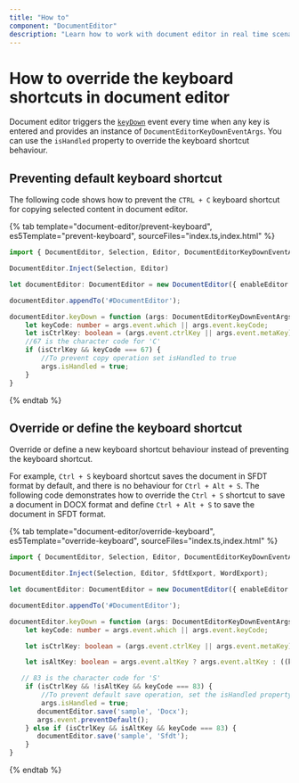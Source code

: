 ```yaml
---
title: "How to"
component: "DocumentEditor"
description: "Learn how to work with document editor in real time scenarios like create simple word processor, override keyboard shortcut behaviors, and more."
---
```


# How to override the keyboard shortcuts in document editor

Document editor triggers the [`keyDown`](../../api/document-editor/documentEditorKeyDownEventArgs/) event every time when any key is entered and provides an instance of `DocumentEditorKeyDownEventArgs`. You can use the `isHandled` property to override the keyboard shortcut behaviour.

## Preventing default keyboard shortcut

The following code shows how to prevent the `CTRL + C` keyboard shortcut for copying selected content in document editor.

{% tab template="document-editor/prevent-keyboard", es5Template="prevent-keyboard", sourceFiles="index.ts,index.html" %}

```typescript
import { DocumentEditor, Selection, Editor, DocumentEditorKeyDownEventArgs } from '@syncfusion/ej2-documenteditor';

DocumentEditor.Inject(Selection, Editor)

let documentEditor: DocumentEditor = new DocumentEditor({ enableEditor: true, isReadOnly: false });

documentEditor.appendTo('#DocumentEditor');

documentEditor.keyDown = function (args: DocumentEditorKeyDownEventArgs) {
    let keyCode: number = args.event.which || args.event.keyCode;
    let isCtrlKey: boolean = (args.event.ctrlKey || args.event.metaKey) ? true : ((keyCode === 17) ? true : false);
    //67 is the character code for 'C'
    if (isCtrlKey && keyCode === 67) {
        //To prevent copy operation set isHandled to true
        args.isHandled = true;
    }
}
```

{% endtab %}

## Override or define the keyboard shortcut

Override or define a new keyboard shortcut behaviour instead of preventing the keyboard shortcut.

For example, `Ctrl + S` keyboard shortcut saves the document in SFDT format by default, and there is no behaviour for `Ctrl + Alt + S`. The following code demonstrates how to override the `Ctrl + S` shortcut to save a document in DOCX format and define `Ctrl + Alt + S` to save the document in SFDT format.

{% tab template="document-editor/override-keyboard", es5Template="override-keyboard", sourceFiles="index.ts,index.html" %}

```typescript
import { DocumentEditor, Selection, Editor, DocumentEditorKeyDownEventArgs, SfdtExport, WordExport } from '@syncfusion/ej2-documenteditor';

DocumentEditor.Inject(Selection, Editor, SfdtExport, WordExport);

let documentEditor: DocumentEditor = new DocumentEditor({ enableEditor: true, enableSfdtExport : true, enableWordExport: true, isReadOnly:false });

documentEditor.appendTo('#DocumentEditor');

documentEditor.keyDown = function (args: DocumentEditorKeyDownEventArgs) {
    let keyCode: number = args.event.which || args.event.keyCode;

    let isCtrlKey: boolean = (args.event.ctrlKey || args.event.metaKey) ? true : ((keyCode === 17) ? true : false);

    let isAltKey: boolean = args.event.altKey ? args.event.altKey : ((keyCode === 18) ? true : false);

   // 83 is the character code for 'S'
    if (isCtrlKey && !isAltKey && keyCode === 83) {
        //To prevent default save operation, set the isHandled property to true
        args.isHandled = true;
       documentEditor.save('sample', 'Docx');
       args.event.preventDefault();
    } else if (isCtrlKey && isAltKey && keyCode === 83) {
       documentEditor.save('sample', 'Sfdt');
    }
}
```

{% endtab %}